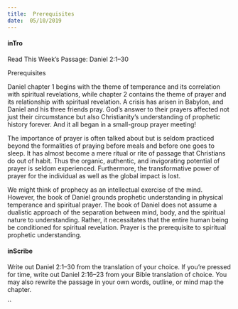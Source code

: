 ```yaml
---
title:  Prerequisites
date:  05/10/2019
---
```


#### inTro

Read This Week’s Passage: Daniel 2:1–30

Prerequisites

Daniel chapter 1 begins with the theme of temperance and its correlation with spiritual revelations, while chapter 2 contains the theme of prayer and its relationship with spiritual revelation. A crisis has arisen in Babylon, and Daniel and his three friends pray. God’s answer to their prayers affected not just their circumstance but also Christianity’s understanding of prophetic history forever. And it all began in a small-group prayer meeting!

The importance of prayer is often talked about but is seldom practiced beyond the formalities of praying before meals and before one goes to sleep. It has almost become a mere ritual or rite of passage that Christians do out of habit. Thus the organic, authentic, and invigorating potential of prayer is seldom experienced. Furthermore, the transformative power of prayer for the individual as well as the global impact is lost.

We might think of prophecy as an intellectual exercise of the mind. However, the book of Daniel grounds prophetic understanding in physical temperance and spiritual prayer. The book of Daniel does not assume a dualistic approach of the separation between mind, body, and the spiritual nature to understanding. Rather, it necessitates that the entire human being be conditioned for spiritual revelation. Prayer is the prerequisite to spiritual prophetic understanding.

#### inScribe

Write out Daniel 2:1–30 from the translation of your choice. If you’re pressed for time, write out Daniel 2:16–23 from your Bible translation of choice. You may also rewrite the passage in your own words, outline, or mind map the chapter.

``